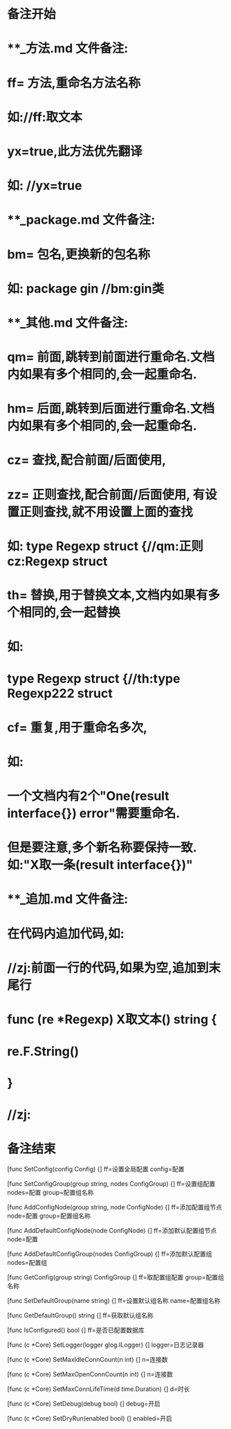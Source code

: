 # 备注开始
# **_方法.md 文件备注:
# ff= 方法,重命名方法名称
# 如://ff:取文本
#
# yx=true,此方法优先翻译
# 如: //yx=true

# **_package.md 文件备注:
# bm= 包名,更换新的包名称 
# 如: package gin //bm:gin类

# **_其他.md 文件备注:
# qm= 前面,跳转到前面进行重命名.文档内如果有多个相同的,会一起重命名.
# hm= 后面,跳转到后面进行重命名.文档内如果有多个相同的,会一起重命名.
# cz= 查找,配合前面/后面使用,
# zz= 正则查找,配合前面/后面使用, 有设置正则查找,就不用设置上面的查找
# 如: type Regexp struct {//qm:正则 cz:Regexp struct
#
# th= 替换,用于替换文本,文档内如果有多个相同的,会一起替换
# 如:
# type Regexp struct {//th:type Regexp222 struct
#
# cf= 重复,用于重命名多次,
# 如: 
# 一个文档内有2个"One(result interface{}) error"需要重命名.
# 但是要注意,多个新名称要保持一致. 如:"X取一条(result interface{})"

# **_追加.md 文件备注:
# 在代码内追加代码,如:
# //zj:前面一行的代码,如果为空,追加到末尾行
# func (re *Regexp) X取文本() string { 
# re.F.String()
# }
# //zj:
# 备注结束

[func SetConfig(config Config) {]
ff=设置全局配置
config=配置

[func SetConfigGroup(group string, nodes ConfigGroup) {]
ff=设置组配置
nodes=配置
group=配置组名称

[func AddConfigNode(group string, node ConfigNode) {]
ff=添加配置组节点
node=配置
group=配置组名称

[func AddDefaultConfigNode(node ConfigNode) {]
ff=添加默认配置组节点
node=配置

[func AddDefaultConfigGroup(nodes ConfigGroup) {]
ff=添加默认配置组
nodes=配置组

[func GetConfig(group string) ConfigGroup {]
ff=取配置组配置
group=配置组名称

[func SetDefaultGroup(name string) {]
ff=设置默认组名称
name=配置组名称

[func GetDefaultGroup() string {]
ff=获取默认组名称

[func IsConfigured() bool {]
ff=是否已配置数据库

[func (c *Core) SetLogger(logger glog.ILogger) {]
logger=日志记录器

[func (c *Core) SetMaxIdleConnCount(n int) {]
n=连接数

[func (c *Core) SetMaxOpenConnCount(n int) {]
n=连接数

[func (c *Core) SetMaxConnLifeTime(d time.Duration) {]
d=时长

[func (c *Core) SetDebug(debug bool) {]
debug=开启

[func (c *Core) SetDryRun(enabled bool) {]
enabled=开启

